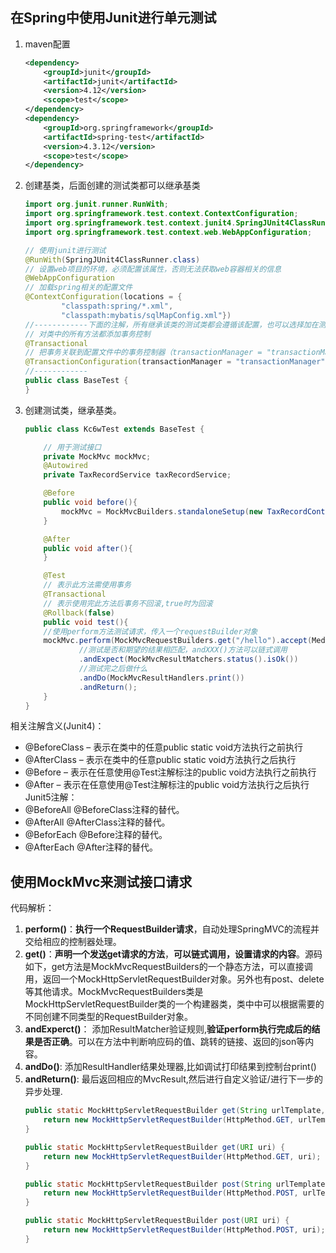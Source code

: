 <!--
 * @Author: QingHui Meng
 * @Date: 2021-06-30 11:03:40
-->
## 在Spring中使用Junit进行单元测试
1. maven配置
    ```xml
    <dependency>
        <groupId>junit</groupId>
        <artifactId>junit</artifactId>
        <version>4.12</version>
        <scope>test</scope>
    </dependency>
    <dependency>
        <groupId>org.springframework</groupId>
        <artifactId>spring-test</artifactId>
        <version>4.3.12</version>
        <scope>test</scope>
    </dependency>
    ```
2. 创建基类，后面创建的测试类都可以继承基类
    ```java
    import org.junit.runner.RunWith;
    import org.springframework.test.context.ContextConfiguration;
    import org.springframework.test.context.junit4.SpringJUnit4ClassRunner;
    import org.springframework.test.context.web.WebAppConfiguration;

    // 使用junit进行测试
    @RunWith(SpringJUnit4ClassRunner.class) 
    // 设置web项目的环境，必须配置该属性，否则无法获取web容器相关的信息
    @WebAppConfiguration
    // 加载spring相关的配置文件
    @ContextConfiguration(locations = {
            "classpath:spring/*.xml",
            "classpath:mybatis/sqlMapConfig.xml"}) 
    //------------下面的注解，所有继承该类的测试类都会遵循该配置，也可以选择加在测试类的方法上
    // 对类中的所有方法都添加事务控制
    @Transactional
    // 把事务关联到配置文件中的事务控制器（transactionManager = "transactionManager"），同时指定自动回滚（defaultRollback = true），避免测试的数据污染数据库
    @TransactionConfiguration(transactionManager = "transactionManager", defaultRollback = true)
    //------------
    public class BaseTest {
    }

    ```
3. 创建测试类，继承基类。
    ```java
    public class Kc6wTest extends BaseTest {

        // 用于测试接口
        private MockMvc mockMvc;
        @Autowired
        private TaxRecordService taxRecordService;

        @Before
        public void before(){
            mockMvc = MockMvcBuilders.standaloneSetup(new TaxRecordController()).build();
        }

        @After
        public void after(){
        }

        @Test
        // 表示此方法需使用事务
        @Transactional
        // 表示使用完此方法后事务不回滚,true时为回滚
        @Rollback(false)
        public void test(){
        //使用perform方法测试请求，传入一个requestBuilder对象
        mockMvc.perform(MockMvcRequestBuilders.get("/hello").accept(MediaType.APPLICATION_JSON))
                //测试是否和期望的结果相匹配，andXXX()方法可以链式调用
                .andExpect(MockMvcResultMatchers.status().isOk())
                //测试完之后做什么
                .andDo(MockMvcResultHandlers.print())
                .andReturn();
        }
    }
    ```
相关注解含义(Junit4)：
* @BeforeClass – 表示在类中的任意public static void方法执行之前执行
* @AfterClass – 表示在类中的任意public static void方法执行之后执行
* @Before – 表示在任意使用@Test注解标注的public void方法执行之前执行
* @After – 表示在任意使用@Test注解标注的public void方法执行之后执行
Junit5注解：
* @BeforeAll  @BeforeClass注释的替代。
* @AfterAll  @AfterClass注释的替代。
* @BeforEach  @Before注释的替代。
* @AfterEach  @After注释的替代。

## 使用MockMvc来测试接口请求
代码解析：
1. **perform()**：**执行一个RequestBuilder请求**，自动处理SpringMVC的流程并交给相应的控制器处理。
2. **get()**：**声明一个发送get请求的方法**，**可以链式调用，设置请求的内容**。源码如下，get方法是MockMvcRequestBuilders的一个静态方法，可以直接调用，返回一个MockHttpServletRequestBuilder对象。另外也有post、delete等其他请求。MockMvcRequestBuilders类是MockHttpServletRequestBuilder类的一个构建器类，类中中可以根据需要的不同创建不同类型的RequestBuilder对象。
3. **andExperct()**： 添加ResultMatcher验证规则,**验证perform执行完成后的结果是否正确**。可以在方法中判断响应码的值、跳转的链接、返回的json等内容。
4. **andDo()**: 添加ResultHandler结果处理器,比如调试打印结果到控制台print()
5. **andReturn()**: 最后返回相应的MvcResult,然后进行自定义验证/进行下一步的异步处理.
    ```java
    public static MockHttpServletRequestBuilder get(String urlTemplate, Object... uriVars) {
        return new MockHttpServletRequestBuilder(HttpMethod.GET, urlTemplate, uriVars);
    }

    public static MockHttpServletRequestBuilder get(URI uri) {
        return new MockHttpServletRequestBuilder(HttpMethod.GET, uri);
    }

    public static MockHttpServletRequestBuilder post(String urlTemplate, Object... uriVars) {
        return new MockHttpServletRequestBuilder(HttpMethod.POST, urlTemplate, uriVars);
    }

    public static MockHttpServletRequestBuilder post(URI uri) {
        return new MockHttpServletRequestBuilder(HttpMethod.POST, uri);
    }
    ```